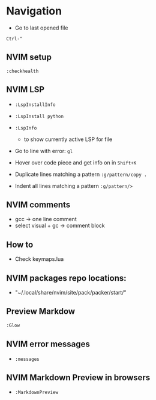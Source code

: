 # Navigation

- Go to last opened file

`Ctrl-^`

## NVIM setup

`:checkhealth`

## NVIM LSP

- `:LspInstallInfo`
- `:LspInstall python`
- `:LspInfo` 
  - to show currently active LSP for file

- Go to line with error:
`gl`
- Hover over code piece and get info on in
`Shift+K`

- Duplicate lines matching a pattern
`:g/pattern/copy .`
- Indent all lines matching a pattern
`:g/pattern/>`

## NVIM comments
- gcc -> one line comment
- select visual + gc -> comment block

## How to 

- Check keymaps.lua

## NVIM packages repo locations:
- "~/.local/share/nvim/site/pack/packer/start/"

## Preview Markdow
```bash 
:Glow
```

## NVIM error messages
- `:messages`

## NVIM Markdown Preview in browsers
- `:MarkdownPreview`

